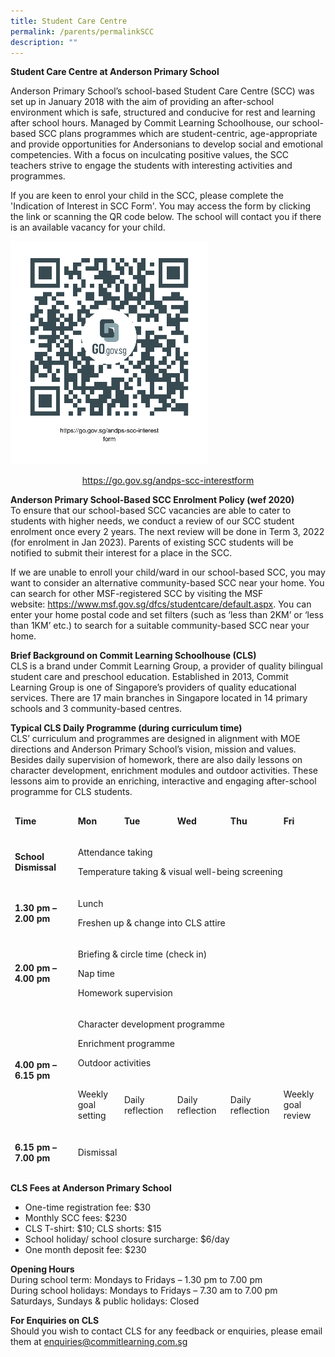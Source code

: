```yaml
---
title: Student Care Centre
permalink: /parents/permalinkSCC
description: ""
---
```

<p><strong>Student Care Centre at Anderson Primary School</strong></p>
<p>Anderson Primary School&rsquo;s school-based Student Care Centre (SCC) was set up in January 2018 with the aim of providing an after-school environment which is safe, structured and conducive for rest and learning after school hours. Managed by Commit Learning Schoolhouse, our school-based SCC plans programmes which are student-centric, age-appropriate and provide opportunities for Andersonians to develop social and emotional competencies. With a focus on inculcating positive values, the SCC teachers strive to engage the students with interesting activities and programmes.</p>
<p>If you are keen to enrol your child in the SCC, please complete the 'Indication of Interest in SCC Form'.&nbsp;You may access the form by clicking the link or scanning the QR code below.&nbsp;The school will contact you if there is an available vacancy for your child.</p>

![](/images/andps_scc_interest_form2021_ed.png)

<p style="text-align: center;"><a href="https://go.gov.sg/andps-scc-interestform">https://go.gov.sg/andps-scc-interestform</a></p>
<p><strong>Anderson Primary School-Based SCC Enrolment Policy (wef 2020)&nbsp;<br /></strong>To ensure that our school-based SCC vacancies are able to cater to students with higher needs, we conduct a review of our SCC student enrolment once every 2 years. The next review will be done in Term 3, 2022 (for enrolment in Jan 2023). Parents of existing SCC students will be notified to submit their interest for a place in the SCC.</p>
<p>If we are unable to enroll your child/ward in our school-based SCC, you may want to consider an alternative community-based SCC near your home.&nbsp;You can search for other MSF-registered SCC by visiting the MSF website:&nbsp;<a href="https://www.msf.gov.sg/dfcs/studentcare/default.aspx">https://www.msf.gov.sg/dfcs/studentcare/default.aspx</a>. You can enter your home postal code and set filters (such as &lsquo;less than 2KM&rsquo; or &lsquo;less than 1KM&rsquo; etc.) to search for a suitable community-based SCC near your home.</p>
<p><strong>Brief Background on Commit Learning Schoolhouse (CLS)<br /></strong>CLS is a brand under&nbsp;Commit Learning Group, a provider of quality bilingual student care and preschool education. Established in 2013, Commit Learning Group is one of Singapore&rsquo;s providers of quality educational services. There are 17 main branches in Singapore located in 14 primary schools and 3 community-based centres.</p>
<p><strong>Typical CLS Daily Programme (during curriculum time)<br /></strong>CLS&rsquo; curriculum and programmes are designed in alignment with MOE directions and Anderson Primary School&rsquo;s vision, mission and values. Besides daily supervision of homework, there are also daily lessons on character development, enrichment modules and outdoor activities. These lessons aim to provide an enriching, interactive and engaging after-school programme for CLS students.</p>
<table>
<thead>
<tr>
<td width="156">
<p><strong>Time</strong></p>
</td>
<td width="99">
<p><strong>Mon</strong></p>
</td>
<td width="99">
<p><strong>Tue</strong></p>
</td>
<td width="99">
<p><strong>Wed</strong></p>
</td>
<td width="99">
<p><strong>Thu</strong></p>
</td>
<td width="99">
<p><strong>Fri</strong></p>
</td>
</tr>
<tr>
<td width="156">
<p><strong>School Dismissal</strong></p>
</td>
<td colspan="5" width="493">
<p>Attendance taking</p>
<p>Temperature taking &amp; visual well-being screening&nbsp;</p>
</td>
</tr>
<tr>
<td width="156">
<p><strong>1.30 pm &ndash; 2.00 pm</strong></p>
</td>
<td colspan="5" width="493">
<p>Lunch</p>
<p>Freshen up &amp; change into CLS attire&nbsp;</p>
</td>
</tr>
<tr>
<td width="156">
<p><strong>2.00 pm &ndash; 4.00 pm</strong></p>
</td>
<td colspan="5" width="493">
<p>Briefing &amp; circle time (check in)</p>
<p>Nap time</p>
<p>Homework supervision&nbsp;</p>
</td>
</tr>
<tr>
<td rowspan="2" width="156">
<p><strong>4.00 pm &ndash; 6.15 pm</strong></p>
</td>
<td colspan="5" width="493">
<p>Character development programme</p>
<p>Enrichment programme</p>
<p>Outdoor activities&nbsp;</p>
</td>
</tr>
<tr>
<td width="99">
<p>Weekly goal setting</p>
</td>
<td width="99">
<p>Daily reflection</p>
</td>
<td width="99">
<p>Daily reflection</p>
</td>
<td width="99">
<p>Daily reflection</p>
</td>
<td width="99">
<p>Weekly goal review</p>
</td>
</tr>
<tr>
<td width="156">
<p><strong>6.15 pm &ndash; 7.00 pm</strong></p>
</td>
<td colspan="5" width="493">
<p>Dismissal</p>
</td>
</tr>
</thead>
</table>
<p><strong>CLS Fees at Anderson Primary School<br /></strong></p>
<ul>
<li>One-time registration fee: $30</li>
<li>Monthly SCC fees: $230</li>
<li>CLS T-shirt: $10; CLS shorts: $15</li>
<li>School holiday/ school closure surcharge: $6/day</li>
<li>One month deposit fee: $230</li>
</ul>
<p><strong>Opening Hours<br /></strong>During school term: Mondays to Fridays &ndash; 1.30 pm to 7.00 pm<br />During school holidays: Mondays to Fridays &ndash; 7.30 am to 7.00 pm<br />Saturdays, Sundays &amp; public holidays: Closed</p>
<p><strong>For Enquiries on CLS<br /></strong>Should you wish to contact CLS for any feedback or enquiries, please email them at&nbsp;<a href="mailto:enquiries@commitlearning.com.sg">enquiries@commitlearning.com.sg</a></p>